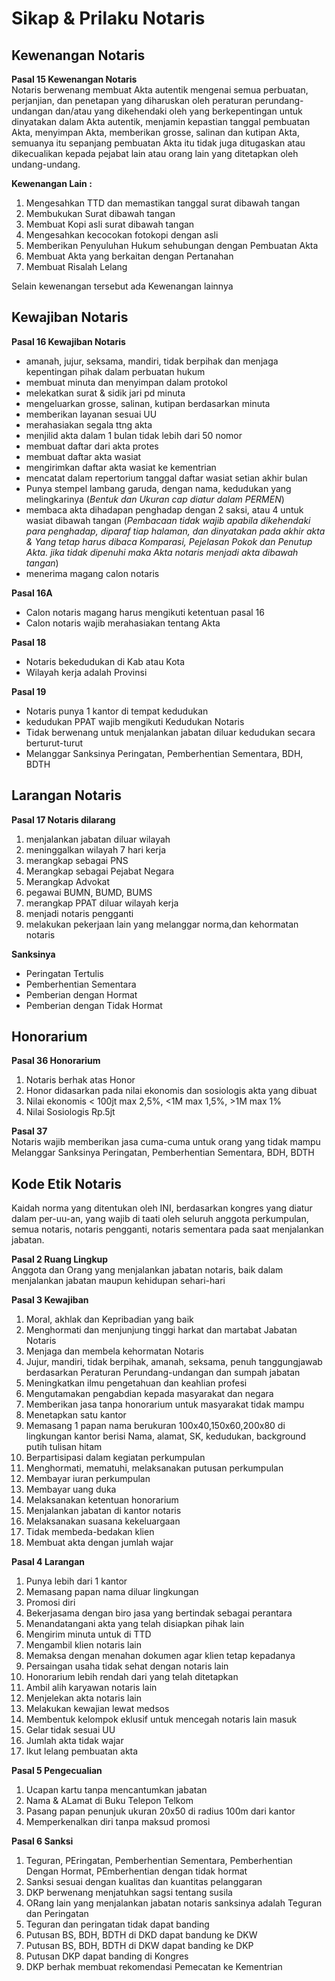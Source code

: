 # Sikap & Prilaku Notaris

## Kewenangan Notaris

__Pasal 15 Kewenangan Notaris__ \
Notaris berwenang membuat Akta autentik mengenai semua perbuatan, perjanjian, dan penetapan yang diharuskan oleh peraturan perundang-undangan dan/atau yang dikehendaki oleh yang berkepentingan untuk dinyatakan dalam Akta autentik, menjamin kepastian tanggal pembuatan Akta, menyimpan Akta, memberikan grosse, salinan dan kutipan Akta, semuanya itu sepanjang pembuatan Akta itu tidak juga ditugaskan atau dikecualikan kepada pejabat lain atau orang lain yang ditetapkan oleh undang-undang.

__Kewenangan Lain :__
1. Mengesahkan TTD dan memastikan tanggal surat dibawah tangan
2. Membukukan Surat dibawah tangan
3. Membuat Kopi asli surat dibawah tangan
4. Mengesahkan kecocokan fotokopi dengan asli
5. Memberikan Penyuluhan Hukum sehubungan dengan Pembuatan Akta
6. Membuat Akta yang berkaitan dengan Pertanahan
7. Membuat Risalah Lelang

Selain kewenangan tersebut ada Kewenangan lainnya

## Kewajiban Notaris

__Pasal 16  Kewajiban Notaris__ 
  - amanah, jujur, seksama, mandiri, tidak berpihak dan menjaga kepentingan pihak dalam perbuatan hukum
  - membuat minuta dan menyimpan dalam protokol
  - melekatkan surat & sidik jari pd minuta
  - mengeluarkan grosse, salinan, kutipan berdasarkan minuta
  - memberikan layanan sesuai UU
  - merahasiakan segala ttng akta
  - menjilid akta dalam 1 bulan tidak lebih dari 50 nomor
  - membuat daftar dari akta protes
  - membuat daftar akta wasiat
  - mengirimkan daftar akta wasiat ke kementrian
  - mencatat dalam repertorium tanggal daftar wasiat setian akhir bulan
  - Punya stempel lambang garuda, dengan nama, kedudukan yang melingkarinya (_Bentuk dan Ukuran cap diatur dalam PERMEN_)
  - membaca akta dihadapan penghadap dengan 2 saksi, atau 4 untuk wasiat dibawah tangan (_Pembacaan tidak wajib apabila dikehendaki para penghadap, diparaf tiap halaman, dan dinyatakan pada akhir akta & Yang tetap harus dibaca Komparasi, Pejelasan Pokok dan Penutup Akta. jika tidak dipenuhi maka Akta notaris menjadi akta dibawah tangan_)
  - menerima magang calon notaris

__Pasal 16A__
- Calon notaris magang harus mengikuti ketentuan pasal 16
- Calon notaris wajib merahasiakan tentang Akta

__Pasal 18__
- Notaris bekedudukan di Kab atau Kota
- Wilayah kerja adalah Provinsi

__Pasal 19__
- Notaris punya 1 kantor di tempat kedudukan
- kedudukan PPAT wajib mengikuti Kedudukan Notaris
- Tidak berwenang untuk menjalankan jabatan diluar kedudukan secara berturut-turut
- Melanggar Sanksinya Peringatan, Pemberhentian Sementara, BDH, BDTH

## Larangan Notaris

__Pasal 17 Notaris dilarang__
1. menjalankan jabatan diluar wilayah
2. meninggalkan wilayah 7 hari kerja
3. merangkap sebagai PNS
4. Merangkap sebagai Pejabat Negara
5. Merangkap Advokat
6. pegawai BUMN, BUMD, BUMS
7. merangkap PPAT diluar wilayah kerja
8. menjadi notaris pengganti
9. melakukan pekerjaan lain yang melanggar norma,dan kehormatan notaris

__Sanksinya__
- Peringatan Tertulis
- Pemberhentian Sementara
- Pemberian dengan Hormat
- Pemberian dengan Tidak Hormat

## Honorarium

__Pasal 36 Honorarium__
1. Notaris berhak atas Honor
2. Honor didasarkan pada nilai ekonomis dan sosiologis akta yang dibuat
3. Nilai ekonomis < 100jt max 2,5%, <1M max 1,5%, >1M max 1%
4. Nilai Sosiologis Rp.5jt

__Pasal 37__ \
Notaris wajib memberikan jasa cuma-cuma untuk orang yang tidak mampu
Melanggar Sanksinya Peringatan, Pemberhentian Sementara, BDH, BDTH

## Kode Etik Notaris

Kaidah norma yang ditentukan oleh INI, berdasarkan kongres yang diatur dalam per-uu-an, yang wajib di taati oleh seluruh anggota perkumpulan, semua notaris, notaris pengganti, notaris sementara pada saat menjalankan jabatan.

__Pasal 2 Ruang Lingkup__ \
Anggota dan Orang yang menjalankan jabatan notaris, baik dalam menjalankan jabatan maupun kehidupan sehari-hari

__Pasal 3 Kewajiban__
1. Moral, akhlak dan Kepribadian yang baik
2. Menghormati dan menjunjung tinggi harkat dan martabat Jabatan Notaris
3. Menjaga dan membela kehormatan Notaris
4. Jujur, mandiri, tidak berpihak, amanah, seksama, penuh tanggungjawab berdasarkan Peraturan Perundang-undangan dan sumpah jabatan
5. Meningkatkan ilmu pengetahuan dan keahlian profesi
6. Mengutamakan pengabdian kepada masyarakat dan negara 
7. Memberikan jasa tanpa honorarium untuk masyarakat tidak mampu
8. Menetapkan satu kantor
9. Memasang 1 papan nama berukuran 100x40,150x60,200x80 di lingkungan kantor berisi Nama, alamat, SK, kedudukan, background putih tulisan hitam
10. Berpartisipasi dalam kegiatan perkumpulan
11. Menghormati, mematuhi, melaksanakan putusan perkumpulan
12. Membayar iuran perkumpulan
13. Membayar uang duka
14. Melaksanakan ketentuan honorarium
15. Menjalankan jabatan di kantor notaris
16. Melaksanakan suasana kekeluargaan
17. Tidak membeda-bedakan klien
18. Membuat akta dengan jumlah wajar

__Pasal 4 Larangan__
1. Punya lebih dari 1 kantor
2. Memasang papan nama diluar lingkungan
3. Promosi diri
4. Bekerjasama dengan biro jasa yang bertindak sebagai perantara
5. Menandatangani akta yang telah disiapkan pihak lain
6. Mengirim minuta untuk di TTD
7. Mengambil klien notaris lain
8. Memaksa dengan menahan dokumen agar klien tetap kepadanya
9. Persaingan usaha tidak sehat dengan notaris lain
10. Honorarium lebih rendah dari yang telah ditetapkan
11. Ambil alih karyawan notaris lain
12. Menjelekan akta notaris lain
13. Melakukan kewajian lewat medsos
14. Membentuk kelompok eklusif untuk mencegah notaris lain masuk
15. Gelar tidak sesuai UU
16. Jumlah akta tidak wajar
18. Ikut lelang pembuatan akta

__Pasal 5 Pengecualian__
1. Ucapan kartu tanpa mencantumkan jabatan
2. Nama & ALamat di Buku Telepon Telkom
3. Pasang papan penunjuk ukuran 20x50 di radius 100m dari kantor
4. Memperkenalkan diri tanpa maksud promosi

__Pasal 6 Sanksi__
1. Teguran, PEringatan, Pemberhentian Sementara, Pemberhentian Dengan Hormat, PEmberhentian dengan tidak hormat
2. Sanksi sesuai dengan kualitas dan kuantitas pelanggaran
3. DKP berwenang menjatuhkan sagsi tentang susila
4. ORang lain yang menjalankan jabatan notaris sanksinya adalah Teguran dan Peringatan
5. Teguran dan peringatan tidak dapat banding
6. Putusan BS, BDH, BDTH di DKD dapat bandung ke DKW
7. Putusan BS, BDH, BDTH di DKW dapat banding ke DKP
8. Putusan DKP dapat banding di Kongres
9. DKP berhak membuat rekomendasi Pemecatan ke Kementrian
